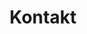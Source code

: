 ---
title: "Kontakt"
description: "Wie und Wo Sie uns finden können."
draft: false
bg_image: "images/featue-bg.jpg"
---